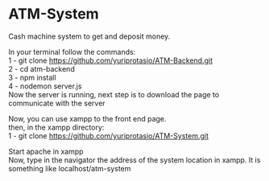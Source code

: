 # ATM-System
Cash machine system to get and deposit money.

In your terminal follow the commands: <br>
1 - git clone https://github.com/yuriprotasio/ATM-Backend.git <br>
2 - cd atm-backend <br>
3 - npm install <br>
4 - nodemon server.js <br>
Now the server is running, next step is to download the page to communicate with the server <br>

Now, you can use xampp to the front end page. <br>
then, in the xampp directory: <br>
1 - git clone https://github.com/yuriprotasio/ATM-System.git <br>

Start apache in xampp<br>
Now, type in the navigator the address of the system location in xampp. It is something like localhost/atm-system
